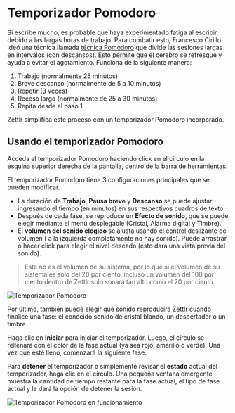 # Temporizador Pomodoro

Si escribe mucho, es probable que haya experimentado fatiga al escribir debido a las largas horas de trabajo. Para combatir esto, Francesco Cirillo ideó una técnica llamada [técnica Pomodoro](https://francescocirillo.com/pages/pomodoro-technique) que divide las sesiones largas en intervalos (con descansos). Esto permite que el cerebro se refresque y ayuda a evitar el agotamiento. Funciona de la siguiente manera:

1. Trabajo (normalmente 25 minutos)
2. Breve descanso (normalmente de 5 a 10 minutos)
3. Repetir (3 veces)
4. Receso largo (normalmente de 25 a 30 minutos)
5. Repita desde el paso 1

Zettlr simplifica este proceso con un temporizador Pomodoro incorporado.


## Usando el temporizador Pomodoro
Acceda al temporizador Pomodoro haciendo click en el círculo en la esquina superior derecha de la pantalla, dentro de la barra de herramientas.

El temporizador Pomodoro tiene 3 configuraciones principales que se pueden modificar.

- La duración de **Trabajo**, **Pausa breve** y **Descanso** se puede ajustar ingresando el tiempo (en minutos) en sus respectivos cuadros de texto.
- Después de cada fase, se reproduce un **Efecto de sonido**, que se puede elegir mediante el menú desplegable (Cristal, Alarma digital y Timbre).
- El **volumen del sonido elegido** se ajusta usando el control deslizante de volumen ( a la izquierda completamente no hay sonido). Puede arrastrar o hacer click para elegir el nivel deseado (esto dará una vista previa del sonido).

> Este no es el volumen de su sistema, por lo que si el volumen de su sistema es solo del 20 por ciento, incluso un volumen del 100 por ciento dentro de Zettlr solo sonará tan alto como el 20 por ciento.


![Temporizador Pomodoro](https://docs.zettlr.com/it/img/pomodoro_init.png)

Por último, también puede elegir qué sonido reproducirá Zettlr cuando finalice una fase: el conocido sonido de cristal blando, un despertador o un timbre.

Haga clic en **Iniciar** para iniciar el temporizador. Luego, el círculo se rellenará con el color de la fase actual (ya sea rojo, amarillo o verde). Una vez que esté lleno, comenzará la siguiente fase.

Para **detener** el temporizador o simplemente revisar el **estado** actual del temporizador, haga clic en el círculo. Una pequeña ventana emergente muestra la cantidad de tiempo restante para la fase actual, el tipo de fase actual y le dará la opción de detener la sesión.

![Temporizador Pomodoro en funcionamiento](https://docs.zettlr.com/it/img/pomodoro_run.png)


